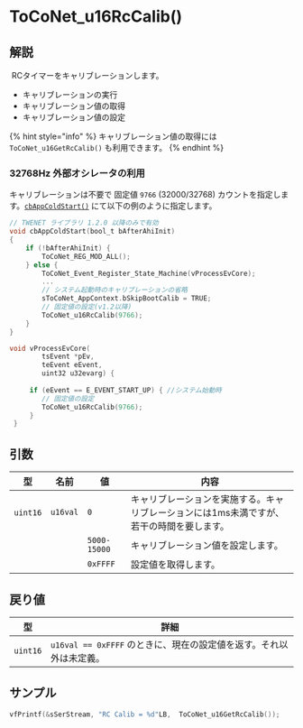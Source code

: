 # ToCoNet_u16RcCalib()

## 解説 <a href="jie" id="jie"></a>

​ RCタイマーをキャリブレーションします。

* キャリブレーションの実行
* キャリブレーション値の取得
* キャリブレーション値の設定

{% hint style="info" %}
キャリブレーション値の取得には `ToCoNet_u16GetRcCalib()` も利用できます。
{% endhint %}

### 32768Hz 外部オシレータの利用

キャリブレーションは不要で 固定値 `9766` (32000/32768) カウントを指定します。[`cbAppColdStart()`](../krubakku/cbappcoldstart.md) にて以下の例のように指定します。

```c
// TWENET ライブラリ 1.2.0 以降のみで有効
void cbAppColdStart(bool_t bAfterAhiInit)
{
	if (!bAfterAhiInit) {
		ToCoNet_REG_MOD_ALL();
	} else {
		ToCoNet_Event_Register_State_Machine(vProcessEvCore);
		...
		// システム起動時のキャリブレーションの省略
		sToCoNet_AppContext.bSkipBootCalib = TRUE;
		// 固定値の設定(v1.2以降)
		ToCoNet_u16RcCalib(9766);
	}
}

void vProcessEvCore(
        tsEvent *pEv,
        teEvent eEvent,
        uint32 u32evarg) {
        
     if (eEvent == E_EVENT_START_UP) { //システム始動時
     	// 固定値の設定
 		ToCoNet_u16RcCalib(9766);
     }
 }

```

## 引数 <a href="yin-shu" id="yin-shu"></a>

| 型         | 名前        | 値            | 内容                                             |
| --------- | --------- | ------------ | ---------------------------------------------- |
| ​`uint16` | `​u16val` | `0`          | キャリブレーションを実施する。キャリブレーションには1ms未満ですが、若干の時間を要します。 |
|           |           | `5000-15000` | キャリブレーション値を設定します。                              |
|           |           | `0xFFFF`     | 設定値を取得します。                                     |

## 戻り値 <a href="ri" id="ri"></a>

| 型         | 詳細                                           |
| --------- | -------------------------------------------- |
| `​uint16` | `u16val == 0xFFFF` のときに、現在の設定値を返す。それ以外は未定義。​ |

## サンプル <a href="sanpuru" id="sanpuru"></a>

```c
vfPrintf(&sSerStream, "RC Calib = %d"LB,  ToCoNet_u16GetRcCalib());
```

